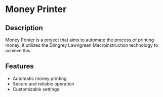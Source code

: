 # Money Printer

## Description
Money Printer is a project that aims to automate the process of printing money. It utilizes the Dimgrey Lawngreen Macroinstruction technology to achieve this.

## Features
- Automatic money printing
- Secure and reliable operation
- Customizable settings




